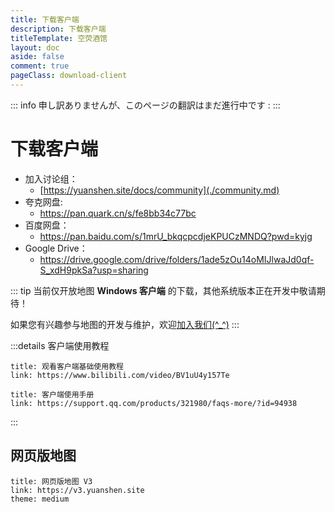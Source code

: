 ```yaml
---
title: 下载客户端
description: 下载客户端
titleTemplate: 空荧酒馆
layout: doc
aside: false
comment: true
pageClass: download-client
---
```


::: info
申し訳ありませんが、このページの翻訳はまだ進行中です :
:::

# 下载客户端

- 加入讨论组：
  - [https://yuanshen.site/docs/community](./community.md)
- 夸克网盘:
  - <https://pan.quark.cn/s/fe8bb34c77bc>
- 百度网盘：
  - <https://pan.baidu.com/s/1mrU_bkqcpcdjeKPUCzMNDQ?pwd=kyjg>
- Google Drive：
  - <https://drive.google.com/drive/folders/1ade5zOu14oMIJlwaJd0qf-S_xdH9pkSa?usp=sharing>

::: tip
当前仅开放地图 **Windows 客户端** 的下载，其他系统版本正在开发中敬请期待！

如果您有兴趣参与地图的开发与维护，欢迎[加入我们(^\_^)](./join.md)
:::

:::details 客户端使用教程

```card
title: 观看客户端基础使用教程
link: https://www.bilibili.com/video/BV1uU4y157Te
```

```card
title: 客户端使用手册
link: https://support.qq.com/products/321980/faqs-more/?id=94938
```

:::

## 网页版地图

```card
title: 网页版地图 V3
link: https://v3.yuanshen.site
theme: medium
```
